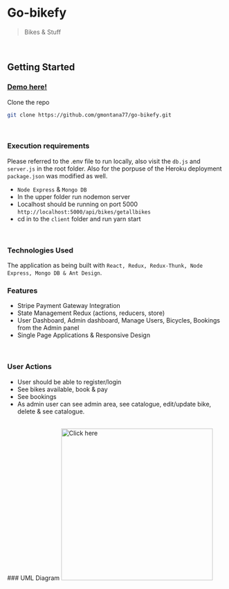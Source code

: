 # Go-bikefy 
>Bikes & Stuff
<br />

## Getting Started
### [Demo here!](https://go-bikefy2.herokuapp.com/login)

Clone the repo
   ```sh
   git clone https://github.com/gmontana77/go-bikefy.git
   ```
<br />

### Execution requirements 

Please referred to the .env file to run locally, also visit the `db.js` and `server.js` in the root folder. Also for the porpuse of the Heroku deployment `package.json` was modified as well.

* `Node Express` & `Mongo DB` 
* In the upper folder run nodemon server
* Localhost should be running on port 5000 `http://localhost:5000/api/bikes/getallbikes`
* cd in to the `client` folder and run yarn start

<br />

### Technologies Used
The application as being built with `React, Redux, Redux-Thunk, Node Express, Mongo DB & Ant Design`.
<br />

### Features
* Stripe Payment Gateway Integration
* State Management Redux (actions, reducers, store)
* User Dashboard, Admin dashboard, Manage Users, Bicycles, Bookings from the Admin panel
* Single Page Applications & Responsive Design
<br />

### User Actions
* User should be able to register/login
* See bikes available, book & pay
* See bookings
* As admin user can see admin area, see catalogue, edit/update bike, delete & see catalogue.
<br />
### UML Diagram 
<img src="https://i.ibb.co/4mnkS4c/screenshot.png" width="350" title="Click here">

<br />
